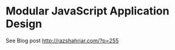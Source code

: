 Modular JavaScript Application Design
=================

See Blog post http://razshahriar.com/?p=255
